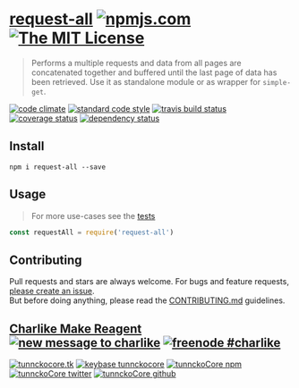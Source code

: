 # [request-all][author-www-url] [![npmjs.com][npmjs-img]][npmjs-url] [![The MIT License][license-img]][license-url] 

> Performs a multiple requests and data from all pages are concatenated together and buffered until the last page of data has been retrieved. Use it as standalone module or as wrapper for `simple-get`.

[![code climate][codeclimate-img]][codeclimate-url] [![standard code style][standard-img]][standard-url] [![travis build status][travis-img]][travis-url] [![coverage status][coveralls-img]][coveralls-url] [![dependency status][david-img]][david-url]


## Install
```
npm i request-all --save
```


## Usage
> For more use-cases see the [tests](./test.js)

```js
const requestAll = require('request-all')
```


## Contributing
Pull requests and stars are always welcome. For bugs and feature requests, [please create an issue](https://github.com/tunnckoCore/request-all/issues/new).  
But before doing anything, please read the [CONTRIBUTING.md](./CONTRIBUTING.md) guidelines.


## [Charlike Make Reagent](http://j.mp/1stW47C) [![new message to charlike][new-message-img]][new-message-url] [![freenode #charlike][freenode-img]][freenode-url]

[![tunnckocore.tk][author-www-img]][author-www-url] [![keybase tunnckocore][keybase-img]][keybase-url] [![tunnckoCore npm][author-npm-img]][author-npm-url] [![tunnckoCore twitter][author-twitter-img]][author-twitter-url] [![tunnckoCore github][author-github-img]][author-github-url]


[npmjs-url]: https://www.npmjs.com/package/request-all
[npmjs-img]: https://img.shields.io/npm/v/request-all.svg?label=request-all

[license-url]: https://github.com/tunnckoCore/request-all/blob/master/LICENSE
[license-img]: https://img.shields.io/badge/license-MIT-blue.svg


[codeclimate-url]: https://codeclimate.com/github/tunnckoCore/request-all
[codeclimate-img]: https://img.shields.io/codeclimate/github/tunnckoCore/request-all.svg

[travis-url]: https://travis-ci.org/tunnckoCore/request-all
[travis-img]: https://img.shields.io/travis/tunnckoCore/request-all.svg

[coveralls-url]: https://coveralls.io/r/tunnckoCore/request-all
[coveralls-img]: https://img.shields.io/coveralls/tunnckoCore/request-all.svg

[david-url]: https://david-dm.org/tunnckoCore/request-all
[david-img]: https://img.shields.io/david/tunnckoCore/request-all.svg

[standard-url]: https://github.com/feross/standard
[standard-img]: https://img.shields.io/badge/code%20style-standard-brightgreen.svg


[author-www-url]: http://www.tunnckocore.tk
[author-www-img]: https://img.shields.io/badge/www-tunnckocore.tk-fe7d37.svg

[keybase-url]: https://keybase.io/tunnckocore
[keybase-img]: https://img.shields.io/badge/keybase-tunnckocore-8a7967.svg

[author-npm-url]: https://www.npmjs.com/~tunnckocore
[author-npm-img]: https://img.shields.io/badge/npm-~tunnckocore-cb3837.svg

[author-twitter-url]: https://twitter.com/tunnckoCore
[author-twitter-img]: https://img.shields.io/badge/twitter-@tunnckoCore-55acee.svg

[author-github-url]: https://github.com/tunnckoCore
[author-github-img]: https://img.shields.io/badge/github-@tunnckoCore-4183c4.svg

[freenode-url]: http://webchat.freenode.net/?channels=charlike
[freenode-img]: https://img.shields.io/badge/freenode-%23charlike-5654a4.svg

[new-message-url]: https://github.com/tunnckoCore/ama
[new-message-img]: https://img.shields.io/badge/ask%20me-anything-green.svg
